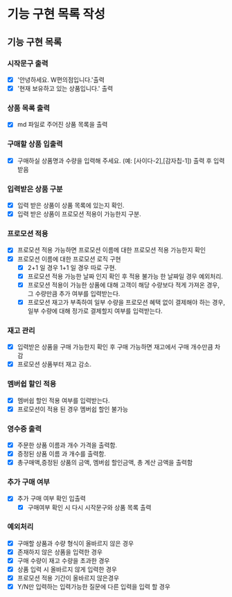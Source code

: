# 기능 구현 목록 작성

## 기능 구현 목록

### 시작문구 출력
 - [x] '안녕하세요. W편의점입니다.'출력
 - [x] '현재 보유하고 있는 상품입니다.' 출력

### 상품 목록 출력
 - [x] md 파일로 주어진 상품 목록을 출력

### 구매할 상품 입출력
 - [x] 구매하실 상품명과 수량을 입력해 주세요. (예: [사이다-2],[감자칩-1]) 출력 후 입력받음

### 입력받은 상품 구분
 - [x] 입력 받은 상품이 상품 목록에 있는지 확인.
 - [x] 입력 받은 상품이 프로모션 적용이 가능한지 구분.

### 프로모션 적용
 - [x] 프로모션 적용 가능하면 프로모션 이름메 대한 프로모션 적용 가능한지 확인
 - [x] 프로모션 이름에 대한 프로모션 로직 구현
   - [x] 2+1 일 경우 1+1 일 경우 따로 구현.
   - [x] 프로모션 적용 가능한 날짜 인지 확인 후 적용 불가능 한 날짜일 경우 예외처리.
   - [x] 프로모션 적용이 가능한 상품에 대해 고객이 해당 수량보다 적게 가져온 경우, 그 수량만큼 추가 여부를 입력받는다.
   - [x] 프로모션 재고가 부족하여 일부 수량을 프로모션 혜택 없이 결제해야 하는 경우, 일부 수량에 대해 정가로 결제할지 여부를 입력받는다.

### 재고 관리
 - [x] 입력받은 상품을 구매 가능한지 확인 후 구매 가능하면 재고에서 구매 개수만큼 차감
 - [x] 프로모션 상품부터 재고 감소.
### 멤버쉽 할인 적용
 - [x] 멤버쉽 할인 적용 여부를 입력받는다.
 - [x] 프로모션이 적용 된 경우 멤버쉽 할인 불가능

### 영수증 출력
 - [x] 주문한 상품 이름과 개수 가격을 출력함.
 - [x] 증정된 상품 이름 과 개수를 출력함.
 - [x] 총구매액,증정된 상품의 금액, 멤버쉽 할인금액, 총 계산 금액을 출력함

### 추가 구매 여부
 - [x] 추가 구매 여부 확인 입출력
   - [x] 구매여부 확인 시 다시 시작문구와 상품 목록 출력

### 예외처리
 - [x] 구매할 상품과 수량 형식이 올바르지 않은 경우
 - [x] 존재하지 않은 상품을 입력한 경우
 - [x] 구매 수량이 재고 수량을 초과한 경우
 - [x] 상품 입력 시 올바르지 않게 입력한 경우
 - [x] 프로모션 적용 기간이 올바르지 않은경우
 - [x] Y/N만 입력하는 입력가능한 질문에 다른 입력을 입력 할 경우